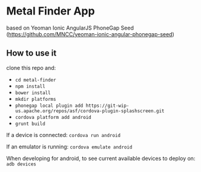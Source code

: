 Metal Finder App
================

based on Yeoman Ionic AngularJS PhoneGap Seed (https://github.com/MNCC/yeoman-ionic-angular-phonegap-seed)


## How to use it

clone this repo and:
- `cd metal-finder`
- `npm install`
- `bower install`
- `mkdir platforms`
- `phonegap local plugin add https://git-wip-us.apache.org/repos/asf/cordova-plugin-splashscreen.git`
- `cordova platform add android`
- `grunt build`

If a device is connected:
`cordova run android`

If an emulator is running:
`cordova emulate android`

When developing for android, to see current available devices to deploy on:
`adb devices`
